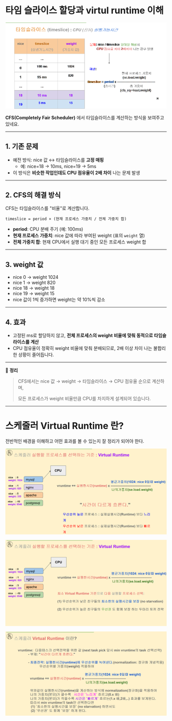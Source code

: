 # 타임 슬라이스 할당과 virtul runtime 이해

![06_1.png](../images/06_1.png)

**CFS(Completely Fair Scheduler)** 에서 타임슬라이스를 계산하는 방식을 보여주고 있네요.

---

## 1. 기존 문제

- 예전 방식: nice 값 ↔ 타임슬라이스를 **고정 매핑**
    - 예: nice=18 → 10ms, nice=19 → 5ms
- 이 방식은 **비슷한 작업인데도 CPU 점유율이 2배 차이** 나는 문제 발생

---

## 2. CFS의 해결 방식

CFS는 타임슬라이스를 "비율"로 계산합니다.

```
timeslice = period × (현재 프로세스 가중치 / 전체 가중치 합)
```

- **period**: CPU 분배 주기 (예: 100ms)
- **현재 프로세스 가중치**: nice 값에 따라 부여된 weight (표의 `weight` 열)
- **전체 가중치 합**: 현재 CPU에서 실행 대기 중인 모든 프로세스 weight 합

---

## 3. weight 값

- nice 0 → weight 1024
- nice 1 → weight 820
- nice 18 → weight 18
- nice 19 → weight 15
- nice 값이 1씩 증가하면 weight는 약 10%씩 감소

---

## 4. 효과

- 고정된 ms로 할당하지 않고, **전체 프로세스의 weight 비율에 맞춰 동적으로 타임슬라이스를 계산**
- CPU 점유율이 정확히 weight 비율에 맞춰 분배되므로, 2배 이상 차이 나는 불합리한 상황이 줄어듭니다.

---

📌 **정리**

> CFS에서는 nice 값 → weight → 타임슬라이스 → CPU 점유율 순으로 계산하며,
> 
> 
> 모든 프로세스가 weight 비율만큼 CPU를 차지하게 설계되어 있습니다.
> 

---

# 스케줄러 Virtual Runtime 란?

전반적인 배경을 이해하고 어떤 효과를 볼 수 있는지 잘 정리가 되어야 한다.

![06_2.png](../images/06_2.png)

![06_3.png](../images/06_3.png)

![06_4.png](../images/06_4.png)
